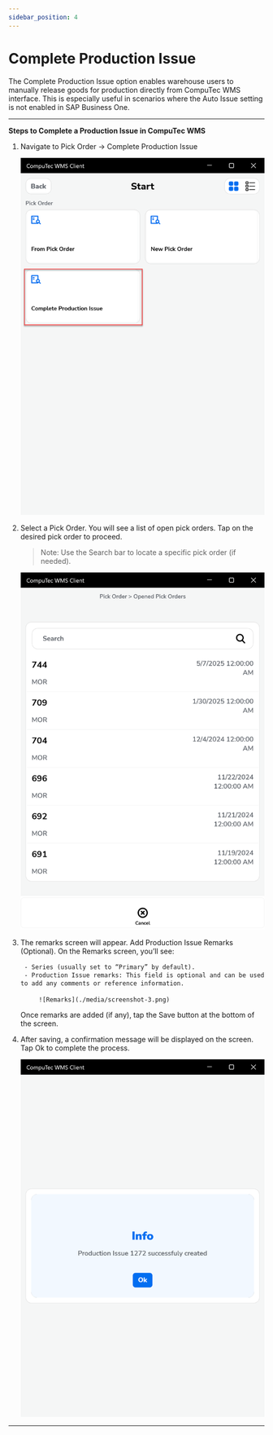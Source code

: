 ```yaml
---
sidebar_position: 4
---
```


# Complete Production Issue

The Complete Production Issue option enables warehouse users to manually release goods for production directly from CompuTec WMS interface. This is especially useful in scenarios where the Auto Issue setting is not enabled in SAP Business One.

---

**Steps to Complete a Production Issue in CompuTec WMS**

1. Navigate to Pick Order → Complete Production Issue

    ![Production Issue](./media/screenshot-1.png)

2. Select a Pick Order. You will see a list of open pick orders. Tap on the desired pick order to proceed.
    >Note: Use the Search bar to locate a specific pick order (if needed).

    ![Opened Picked Orders](./media/screenshot-2.png)

3. The remarks screen will appear. Add Production Issue Remarks (Optional). On the Remarks screen, you’ll see:

        - Series (usually set to “Primary” by default).
        - Production Issue remarks: This field is optional and can be used to add any comments or reference information.

            ![Remarks](./media/screenshot-3.png)

    Once remarks are added (if any), tap the Save button at the bottom of the screen.

4. After saving, a confirmation message will be displayed on the screen. Tap Ok to complete the process.

   ![Info message](./media/screenshot-4.png)

---
